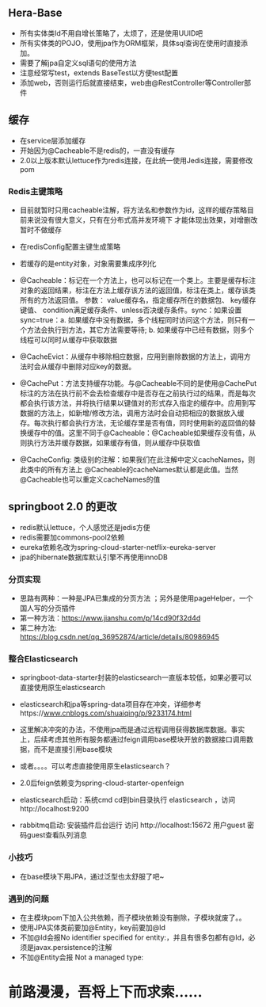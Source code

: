 ## Hera-Base
- 所有实体类Id不用自增长策略了，太烦了，还是使用UUID吧
- 所有实体类的POJO，使用jpa作为ORM框架，具体sql查询在使用时直接添加。
- 需要了解jpa自定义sql语句的使用方法
- 注意经常写test，extends BaseTest以方便test配置
- 添加web，否则运行后就直接结束，web由@RestController等Controller部件
## 缓存
- 在service层添加缓存
- 开始因为@Cacheable不是redis的，一直没有缓存
- 2.0以上版本默认lettuce作为redis连接，在此统一使用Jedis连接，需要修改pom
### Redis主键策略

- 目前就暂时只用cacheable注解，将方法名和参数作为id，这样的缓存策略目前来说没有很大意义，只有在分布式高并发环境下 才能体现出效果，对增删改暂时不做缓存

- 在redisConfig配置主键生成策略
- 若缓存的是entity对象，对象需要集成序列化
- @Cacheable：标记在一个方法上，也可以标记在一个类上。主要是缓存标注对象的返回结果，标注在方法上缓存该方法的返回值，标注在类上，缓存该类所有的方法返回值。
参数： value缓存名，指定缓存所在的数据包、 key缓存键值、 condition满足缓存条件、unless否决缓存条件。sync：如果设置sync=true：a. 如果缓存中没有数据，多个线程同时访问这个方法，则只有一个方法会执行到方法，其它方法需要等待; b. 如果缓存中已经有数据，则多个线程可以同时从缓存中获取数据
- @CacheEvict：从缓存中移除相应数据，应用到删除数据的方法上，调用方法时会从缓存中删除对应key的数据。
- @CachePut：方法支持缓存功能。与@Cacheable不同的是使用@CachePut标注的方法在执行前不会去检查缓存中是否存在之前执行过的结果，而是每次都会执行该方法，并将执行结果以键值对的形式存入指定的缓存中。应用到写数据的方法上，如新增/修改方法，调用方法时会自动把相应的数据放入缓存。每次执行都会执行方法，无论缓存里是否有值，同时使用新的返回值的替换缓存中的值。这里不同于@Cacheable：@Cacheable如果缓存没有值，从则执行方法并缓存数据，如果缓存有值，则从缓存中获取值
- @CacheConfig: 类级别的注解：如果我们在此注解中定义cacheNames，则此类中的所有方法上 @Cacheable的cacheNames默认都是此值。当然@Cacheable也可以重定义cacheNames的值
## springboot 2.0 的更改
- redis默认lettuce，个人感觉还是jedis方便
- redis需要加commons-pool2依赖
- eureka依赖名改为spring-cloud-starter-netflix-eureka-server
- jpa的hibernate数据库默认引擎不再使用innoDB

### 分页实现
- 思路有两种：一种是JPA已集成的分页方法 ；另外是使用pageHelper，一个国人写的分页插件
- 第一种方法：https://www.jianshu.com/p/14cd90f32d4d
- 第二种方法: https://blog.csdn.net/qq_36952874/article/details/80986945

### 整合Elasticsearch
- springboot-data-starter封装的elasticsearch一直版本较低，如果必要可以直接使用原生elasticsearch
- elasticsearch和jpa等spring-data项目存在冲突，详细参考https://www.cnblogs.com/shuaiqing/p/9233174.html
- 这里解决冲突的办法，不使用jpa而是通过远程调用获得数据库数据。事实上，后续考虑其他所有服务都通过feign调用base模块开放的数据接口调用数据，而不是直接引用base模块
- 或者。。。。可以考虑直接使用原生elasticsearch？
- 2.0后feign依赖变为spring-cloud-starter-openfeign

- elasticsearch启动：系统cmd cd到bin目录执行 elasticsearch ，访问 http://localhost:9200
- rabbitmq启动: 安装插件后台运行  访问 http://localhost:15672 用户guest 密码guest查看队列消息

### 小技巧
- 在base模块下用JPA，通过泛型也太舒服了吧~

### 遇到的问题
- 在主模块pom下加入公共依赖，而子模块依赖没有删除，子模块就废了。。
- 使用JPA实体类前要加@Entity，key前要加@Id
- 不加@Id会报No identifier specified for entity:，并且有很多包都有@Id，必须是javax.persistence的注解
- 不加@Entity会报 Not a managed type:
#  前路漫漫，吾将上下而求索……